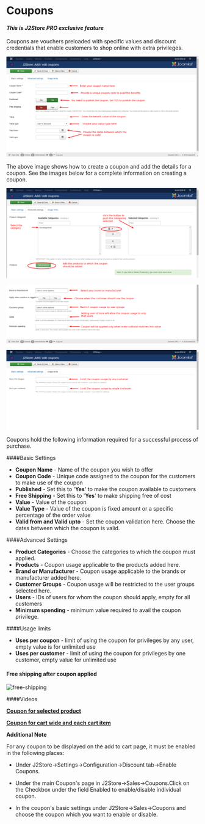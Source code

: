 # Coupons

#### ***This is J2Store PRO exclusive feature***

Coupons are vouchers preloaded with specific values and discount credentials that enable customers to shop online with extra privileges.


![](./assets/images/coupon_basic.png)

The above image shows how to create a coupon and add the details for a coupon. See the images below for a complete information on creating a coupon.

![](./assets/images/coupon_adv1.png)

![](./assets/images/coupon_adv2.png)

![](./assets/images/coupon_uselimit.png)

Coupons hold the following information required for a successful process of purchase.

####Basic Settings
* **Coupon Name** - Name of the coupon you wish to offer
* **Coupon Code** - Unique code assigned to the coupon for the customers to make use of the coupon
* **Published** - Set this to '**Yes**' to make the coupon available to customers
* **Free Shipping** - Set this to '**Yes**' to make shipping free of cost
* **Value** - Value of the coupon
* **Value Type** - Value of the coupon is fixed amount or a specific percentage of the order value
* **Valid from and Valid upto** - Set the coupon validation here. Choose the dates between which the coupon is valid.

####Advanced Settings
* **Product Categories** - Choose the categories to which the coupon must applied.
* **Products** - Coupon usage applicable to the products added here.
* **Brand or Manufacturer** - Coupon usage applicable to the brands or manufacturer added here.
* **Customer Groups** - Coupon usage will be restricted to the user groups selected here.
* **Users** - IDs of users for whom the coupon should apply, empty for all customers
* **Minimum spending** - minimum value required to avail the coupon privilege.

####Usage limits
* **Uses per coupon** - limit of using the coupon for privileges by any user, empty value is for unlimited use
* **Uses per customer** - limit of using the coupon for privileges by one customer, empty value for unlimited use

#### Free shipping after coupon applied

![free-shipping](./assets/images/coupon_freeshipping_01.gif)

####Videos

**[Coupon for selected product](https://www.youtube.com/watch?v=MS6BrPdDyVk)**

**[Coupon for cart wide and each cart item](https://www.youtube.com/watch?v=5Xbs8AaE3wM)**

**Additional Note**

For any coupon to be displayed on the add to cart page, it must be enabled in the following places:

* Under J2Store->Settings->Configuration->Discount tab->Enable Coupons.

* Under the main Coupon's page in J2Store->Sales->Coupons.Click on the Checkbox under the field Enabled to enable/disable individual coupon.

* In the coupon's basic settings under J2Store->Sales->Coupons and choose the coupon which you want to    enable or disable.
